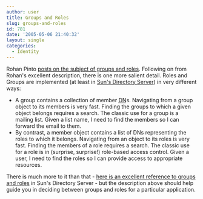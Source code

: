 ```yaml
---
author: user
title: Groups and Roles
slug: groups-and-roles
id: 781
date: '2005-05-06 21:40:32'
layout: single
categories:
  - Identity
---
```


Rohan Pinto [posts on the subject of groups and roles](http://blogs.sun.com/roller/comments/rohanpinto/home/in_the_beginning_there_were). Following on from Rohan's excellent description, there is one more salient detail. Roles and Groups are implemented (at least in [Sun's Directory Server](http://www.sun.com/software/products/directory_srvr_ee/index.xml)) in very different ways:

*   A group contains a collection of member <acronym title="Distinguished Name">DN</acronym>s. Navigating from a group object to its members is very fast. Finding the groups to which a given object belongs requires a search. The classic use for a group is a mailing list. Given a list name, I need to find the members so I can forward the email to them.
*   By contrast, a member object contains a list of DNs representing the roles to which it belongs. Navigating from an object to its roles is very fast. Finding the members of a role requires a search. The classic use for a role is in (surprise, surprise!) role-based access control. Given a user, I need to find the roles so I can provide access to appropriate resources.

There is much more to it than that - [here is an excellent reference to groups and roles](http://docs.sun.com/source/817-7613/rolescos.html) in Sun's Directory Server - but the description above should help guide you in deciding between groups and roles for a particular application.